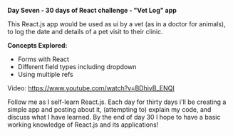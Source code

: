 **Day Seven - 30 days of React challenge - "Vet Log" app**

This React.js app would be used as ui by a vet (as in a doctor for animals), to log the date and details of a pet visit to their clinic.

**Concepts Explored:**
- Forms with React
- Different field types including dropdown
- Using multiple refs

Video: https://www.youtube.com/watch?v=BDhivB_ENQI

Follow me as I self-learn React.js. Each day for thirty days i'll be creating a simple app and posting about it, (attempting to) explain my code, and discuss what I have learned. By the end of day 30 I hope to have a basic working knowledge of React.js and its applications!
